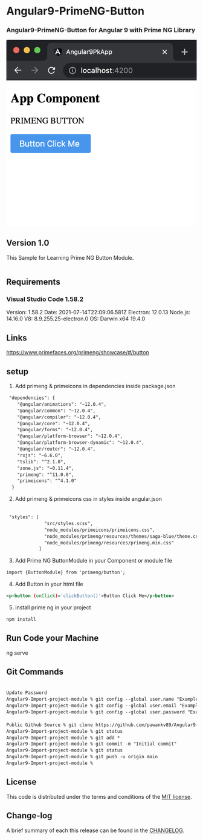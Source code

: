 # Angular9-PrimeNG-Button

### Angular9-PrimeNG-Button for Angular 9 with Prime NG Library

![](https://github.com/pawankv89/Angular9-PrimeNG-Button/blob/main/images/screen_1.png)

## Version 1.0
This Sample for Learning Prime NG Button Module.

```xml

```

## Requirements

### Visual Studio Code 1.58.2

Version: 1.58.2
Date: 2021-07-14T22:09:06.581Z
Electron: 12.0.13
Node.js: 14.16.0
V8: 8.9.255.25-electron.0
OS: Darwin x64 19.4.0

## Links

https://www.primefaces.org/primeng/showcase/#/button

## setup

1) Add primeng & primeicons in dependencies inside package.json

```xml
 "dependencies": {
    "@angular/animations": "~12.0.4",
    "@angular/common": "~12.0.4",
    "@angular/compiler": "~12.0.4",
    "@angular/core": "~12.0.4",
    "@angular/forms": "~12.0.4",
    "@angular/platform-browser": "~12.0.4",
    "@angular/platform-browser-dynamic": "~12.0.4",
    "@angular/router": "~12.0.4",
    "rxjs": "~6.6.0",
    "tslib": "^2.1.0",
    "zone.js": "~0.11.4",
    "primeng": "^11.0.0",
    "primeicons": "^4.1.0"
  }
  ```

2) Add primeng & primeicons css in styles inside angular.json

```xml

 "styles": [
              "src/styles.scss",
              "node_modules/primeicons/primeicons.css",
              "node_modules/primeng/resources/themes/saga-blue/theme.css",
              "node_modules/primeng/resources/primeng.min.css"
            ]
```

3) Add Prime NG ButtonModule in your Component or module file

```xml
import {ButtonModule} from 'primeng/button';
```

4) Add Button in your html file

```xml
<p-button (onClick)='clickButton()'>Button Click Me</p-button>
```
5) install prime ng in your project

```xml
npm install
```

## Run Code your Machine

ng serve

## Git Commands

```xml

Update Password
Angular9-Import-project-module % git config --global user.name "Example_Name"
Angular9-Import-project-module % git config --global user.email "Example_EMAIL"
Angular9-Import-project-module % git config --global user.password "Example_PASSWORD"

Public Github Source % git clone https://github.com/pawankv89/Angular9-PrimeNG-Button.git
Angular9-Import-project-module % git status
Angular9-Import-project-module % git add *
Angular9-Import-project-module % git commit -m "Initial commit"
Angular9-Import-project-module % git status
Angular9-Import-project-module % git push -u origin main
Angular9-Import-project-module % 
```

## License

This code is distributed under the terms and conditions of the [MIT license](LICENSE).

## Change-log

A brief summary of each this release can be found in the [CHANGELOG](CHANGELOG.mdown). 
